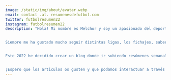 ```yaml
---
image: /static/img/about/avatar.webp
email: contact .at. resumenesdefutbol.com
twitter: futbolresumen22
instagram: futbolresumen22
description: "Hola! Mi nombre es Melchor y soy un apasionado del deporte y en especial del futbol.


Siempre me ha gustado mucho seguir distintas ligas, los fichajes, saber quien es cada jugador, de donde viene, etc. Todo comenzó con la guía marca y el PC futbol 5.0 con Michael Robinson en portada. Desde entonces, invirtiendo más o menos tiempo según mis circunstancias personales (estudios, trabajo, familia, etc.) he intentado estar al día de lo que sucede en el mundo del futbol.


Este 2022 he decidido crear un blog donde ir subiendo resúmenes semanales de lo que sucede en la jornada de la premier league y la liga, las competiciones que más sigo, así como curiosidades de estos torneos, de sus jugadores, sus equipos, etc. No solo me limito a seguir estas ligas y, aunque no soy Maldini y no sigo la liga del Congo, sigo más competiciones. Así pues, con menor asiduidad iré trayendo también noticias y curiosidades de otras competiciones.


¡Espero que los articulos os gusten y que podamos interactuar a través de ellos!"
---
```

